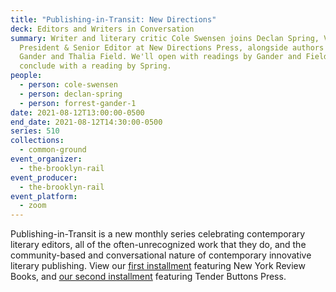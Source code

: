 ```yaml
---
title: "Publishing-in-Transit: New Directions"
deck: Editors and Writers in Conversation
summary: Writer and literary critic Cole Swensen joins Declan Spring, Vice
  President & Senior Editor at New Directions Press, alongside authors Forrest
  Gander and Thalia Field. We'll open with readings by Gander and Field, and
  conclude with a reading by Spring.
people:
  - person: cole-swensen
  - person: declan-spring
  - person: forrest-gander-1
date: 2021-08-12T13:00:00-0500
end_date: 2021-08-12T14:30:00-0500
series: 510
collections:
  - common-ground
event_organizer:
  - the-brooklyn-rail
event_producer:
  - the-brooklyn-rail
event_platform:
  - zoom
---
```

Publishing-in-Transit is a new monthly series celebrating contemporary literary editors, all of the often-unrecognized work that they do, and the community-based and conversational nature of contemporary innovative literary publishing. View our [first installment](https://brooklynrail.org/events/2021/06/10/publishing-in-transit-new-york-review-of-books/) featuring New York Review Books, and [our second installment](https://brooklynrail.org/events/2021/07/01/publishing-in-transit-tender-buttons-press/) featuring Tender Buttons Press.